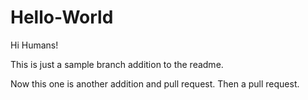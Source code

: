 # Hello-World
Hi Humans!

This is just a sample branch addition to the readme.

Now this one is another addition and pull request.
  Then a pull request.
